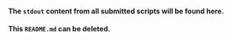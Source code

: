 #### The `stdout` content from all submitted scripts will be found here.

#### This `README.md` can be deleted.
